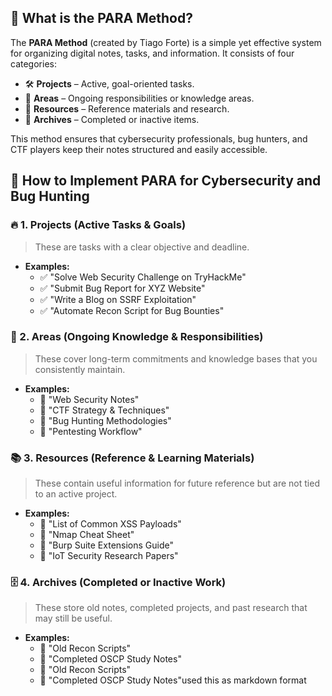 ## 📌 What is the PARA Method?
The **PARA Method** (created by Tiago Forte) is a simple yet effective system for organizing digital notes, tasks, and information. It consists of four categories:

- 🛠 **Projects** – Active, goal-oriented tasks.
- 📂 **Areas** – Ongoing responsibilities or knowledge areas.
- 📖 **Resources** – Reference materials and research.
- 📜 **Archives** – Completed or inactive items.

This method ensures that cybersecurity professionals, bug hunters, and CTF players keep their notes structured and easily accessible.
## 🚀 How to Implement PARA for Cybersecurity and Bug Hunting

### 🔥 1. **Projects** (Active Tasks & Goals)
> These are tasks with a clear objective and deadline.
- **Examples:**
  - ✅ "Solve Web Security Challenge on TryHackMe"
  - ✅ "Submit Bug Report for XYZ Website"
  - ✅ "Write a Blog on SSRF Exploitation"
  - ✅ "Automate Recon Script for Bug Bounties"

### 🎯 2. **Areas** (Ongoing Knowledge & Responsibilities)
> These cover long-term commitments and knowledge bases that you consistently maintain.
- **Examples:**
  - 📌 "Web Security Notes"
  - 📌 "CTF Strategy & Techniques"
  - 📌 "Bug Hunting Methodologies"
  - 📌 "Pentesting Workflow"

### 📚 3. **Resources** (Reference & Learning Materials)
> These contain useful information for future reference but are not tied to an active project.
- **Examples:**
  - 📜 "List of Common XSS Payloads"
  - 📜 "Nmap Cheat Sheet"
  - 📜 "Burp Suite Extensions Guide"
  - 📜 "IoT Security Research Papers"

### 🗄 4. **Archives** (Completed or Inactive Work)
> These store old notes, completed projects, and past research that may still be useful.
- **Examples:**
  - 📂 "Old Recon Scripts"
  - 📂 "Completed OSCP Study Notes"
  - 📂 "Old Recon Scripts"
  - 📂 "Completed OSCP Study Notes"used this as markdown format